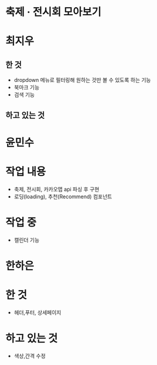 # 축제 · 전시회 모아보기 

# 최지우
## 한 것
- dropdown 메뉴로 필터링해 원하는 것만 볼 수 있도록 하는 기능
- 북마크 기능
- 검색 기능

## 하고 있는 것


# 윤민수
# 작업 내용 
- 축제, 전시회, 카카오맵 api 파싱 후 구현
- 로딩(loading), 추천(Recommend) 컴포넌트

# 작업 중
- 캘린더 기능

# 한하은
# 한 것
- 헤더,푸터, 상세페이지

# 하고 있는 것
- 색상,간격 수정